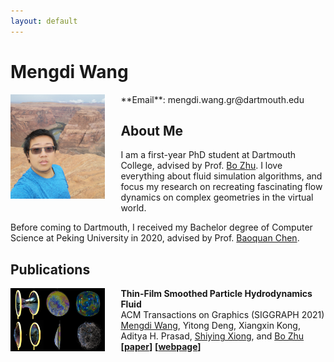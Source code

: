 ```yaml
---
layout: default
---
```


# Mengdi Wang
<img src="images/mengdi-clipped.jpg" align="left" width="30%" style="margin: 0% 5% 2.5% 0%">
**Email**: mengdi.wang.gr@dartmouth.edu

## About Me
I am a first-year PhD student at Dartmouth College, advised by Prof. [Bo Zhu](https://www.cs.dartmouth.edu/~bozhu/). I love everything about fluid simulation algorithms, and focus my research on recreating fascinating flow dynamics on complex geometries in the virtual world.

Before coming to Dartmouth, I received my Bachelor degree of Computer Science at Peking University in 2020, advised by Prof. [Baoquan Chen](https://cfcs.pku.edu.cn/baoquan/).

## Publications
<img src="proj/thin-film-sph/resources/represent3000.jpg" align="left" width="30%" style="margin: 0% 5% 2.5% 0%">

**Thin-Film Smoothed Particle Hydrodynamics Fluid**  
ACM Transactions on Graphics (SIGGRAPH 2021)  
[Mengdi Wang](https://wang-mengdi.github.io/), Yitong Deng, Xiangxin Kong, Aditya H. Prasad, [Shiying Xiong](https://shiyingxiong.github.io/),  and [Bo Zhu](https://www.cs.dartmouth.edu/~bozhu/)  
**[[paper](https://cs.dartmouth.edu/~bozhu/papers/sph_bubble.pdf)]**  **[[webpage](https://wang-mengdi.github.io/proj/thin-film-sph/)]**
